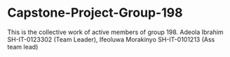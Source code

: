 # Capstone-Project-Group-198
This is the collective work of active members of group 198. Adeola Ibrahim SH-IT-0123302 (Team Leader), Ifeoluwa Morakinyo SH-IT-0101213 (Ass team lead)
